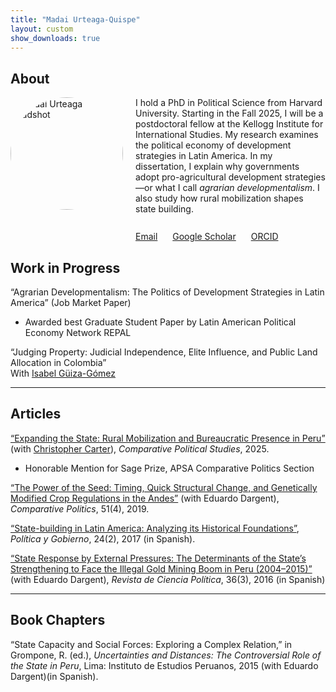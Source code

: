 ```yaml
---
title: "Madai Urteaga-Quispe"
layout: custom
show_downloads: true
---
```

<!-- Load Font Awesome -->
<link rel="stylesheet" href="https://cdnjs.cloudflare.com/ajax/libs/font-awesome/6.5.0/css/all.min.css">

## About
<div style="display: flex; padding-left: 0; display: flex; gap: 20px; margin-top: 10px;">
  <img src="assets/img/IMG_4764ed.jpg" alt="Madai Urteaga headshot" width="180" style="border-radius: 50%;" />

  <div>
    I hold a PhD in Political Science from Harvard University. Starting in the Fall 2025, I will be a postdoctoral fellow at the Kellogg Institute for International Studies. My research examines the political economy of development strategies in Latin America. In my dissertation, I explain why governments adopt pro-agricultural development strategies—or what I call <em>agrarian developmentalism</em>. I also study how rural mobilization shapes state building.
    <br><br>
    <div style="margin-top: 10px;">
      <span style="margin-right: 20px;">
        <i class="fas fa-envelope"></i> <a href="mailto:murteaga@nd.edu">Email</a>
      </span>
      <span style="margin-right: 20px;">
        <i class="fas fa-flask"></i> <a href="https://scholar.google.com/citations?user=yd1nJHIAAAAJ&hl=en&authuser=1">Google Scholar</a>
      </span>
      <span>
        <i class="fab fa-orcid"></i> <a href="https://orcid.org/0009-0006-0990-9001">ORCID</a>
      </span>
    </div>
  </div>
</div>

## Work in Progress
“Agrarian Developmentalism: The Politics of Development Strategies in Latin America” (Job Market Paper)  
  - Awarded best Graduate Student Paper by Latin American Political Economy Network REPAL

“Judging Property: Judicial Independence, Elite Influence, and Public Land Allocation in Colombia”  
  With [Isabel Güiza-Gómez](https://isabelguizag.com/)

---

## Articles

[“Expanding the State: Rural Mobilization and Bureaucratic Presence in Peru”](https://journals.sagepub.com/doi/abs/10.1177/00104140251349660) (with [Christopher Carter](https://christopherleecarter.com/)), _Comparative Political Studies_, 2025.  
  - Honorable Mention for Sage Prize, APSA Comparative Politics Section

[“The Power of the Seed: Timing, Quick Structural Change, and Genetically Modified Crop Regulations in the Andes”](https://www.ingentaconnect.com/content/cuny/cp/2019/00000051/00000004/art00004) (with Eduardo Dargent), _Comparative Politics_, 51(4), 2019.

[“State-building in Latin America: Analyzing its Historical Foundations”](http://www.scielo.org.mx/scielo.php?script=sci_arttext&pid=S1665-20372017000200435), _Política y Gobierno_, 24(2), 2017 (in Spanish).

[“State Response by External Pressures: The Determinants of the State’s Strengthening to Face the Illegal Gold Mining Boom in Peru (2004–2015)”](https://scielo.conicyt.cl/scielo.php?script=sci_abstract&pid=S0718-090X2016000300003&lng=es&nrm=iso&tlng=en) (with Eduardo Dargent), _Revista de Ciencia Política_, 36(3), 2016 (in Spanish)

---

## Book Chapters

“State Capacity and Social Forces: Exploring a Complex Relation,” in Grompone, R. (ed.), _Uncertainties and Distances: The Controversial Role of the State in Peru_, Lima: Instituto de Estudios Peruanos, 2015 (with Eduardo Dargent)(in Spanish).
